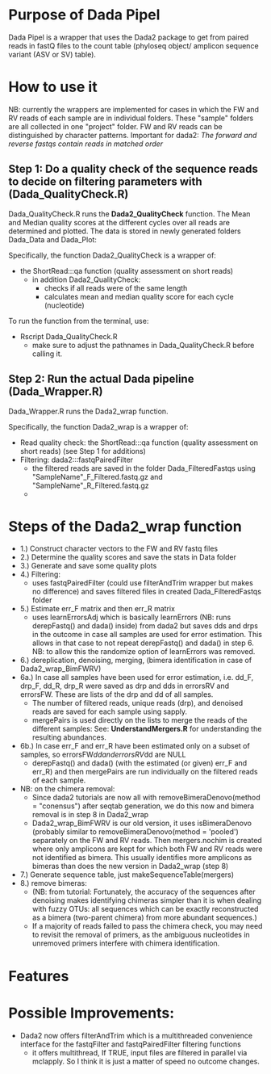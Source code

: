 # Purpose of Dada Pipel

Dada Pipel is a wrapper that uses the Dada2 package to get from paired reads in fastQ files to the count table (phyloseq object/ amplicon sequence variant (ASV or SV) table). 


# How to use it

NB: currently the wrappers are implemented for cases in which the FW and RV reads of each sample are in individual folders. These "sample" folders are all collected in one "project" folder. FW and RV reads can be distinguished by character patterns. Important for dada2: *The forward and reverse fastqs contain reads in matched order*

## Step 1: Do a quality check of the sequence reads to decide on filtering parameters with (**Dada_QualityCheck.R**)

Dada_QualityCheck.R runs the **Dada2_QualityCheck** function. The Mean and Median quality scores at the different cycles over all reads are determined and plotted. The data is stored in newly generated folders Dada_Data and Dada_Plot: 

Specifically, the function Dada2_QualityCheck is a wrapper of:

- the ShortRead:::qa function (quality assessment on short reads)
    - in addition Dada2_QualityCheck: 
        - checks if all reads were of the same length
        - calculates mean and median quality score for each cycle (nucleotide)

To run the function from the terminal, use:

-  Rscript Dada_QualityCheck.R
    - make sure to adjust the pathnames in Dada_QualityCheck.R before calling it.


## Step 2: Run the actual Dada pipeline (**Dada_Wrapper.R**)

Dada_Wrapper.R runs the Dada2_wrap function. 

Specifically, the function Dada2_wrap is a wrapper of:

- Read quality check: the ShortRead:::qa function (quality assessment on short reads) (see Step 1 for additions)
- Filtering: dada2:::fastqPairedFilter
    - the filtered reads are saved in the folder Dada_FilteredFastqs using "SampleName"_F_Filtered.fastq.gz and "SampleName"_R_Filtered.fastq.gz
    - 

# Steps of the Dada2_wrap function

- 1.) Construct character vectors to the FW and RV fastq files
- 2.) Determine the quality scores and save the stats in Data folder
- 3.) Generate and save some quality plots
- 4.) Filtering:
    - uses fastqPairedFilter (could use filterAndTrim wrapper but makes no difference) and saves filtered files in created Dada_FilteredFastqs folder
- 5.) Estimate err_F matrix and then err_R matrix
    - uses learnErrorsAdj which is basically learnErrors (NB: runs derepFastq() and dada() inside) from dada2 but saves dds and drps in the outcome in case all samples are used for error estimation. This allows in that case to not repeat derepFastq() and dada() in step 6. NB: to allow this the randomize option of learnErrors was removed. 
- 6.) dereplication, denoising, merging, (bimera identification in case of Dada2_wrap_BimFWRV)
- 6a.) In case all samples have been used for error estimation, i.e. dd_F, drp_F, dd_R, drp_R were saved as drp and dds in errorsRV and errorsFW. These are lists of the drp and dd of all samples.
    - The number of filtered reads, unique reads (drp), and denoised reads are saved for each sample using sapply.
    - mergePairs is used directly on the lists to merge the reads of the different samples: See: **UnderstandMergers.R** for understanding the resulting abundances.
- 6b.) In case err_F and err_R have been estimated only on a subset of samples, so errorsFW$dd and errorsRV$dd are NULL
    - derepFastq() and dada() (with the estimated (or given) err_F and err_R) and then mergePairs are run individually on the filtered reads of each sample.
- NB: on the chimera removal: 
    - Since dada2 tutorials are now all with removeBimeraDenovo(method = "conensus") after seqtab generation, we do this now and bimera removal is in step 8 in Dada2_wrap
    -  Dada2_wrap_BimFWRV is our old version, it uses isBimeraDenovo (probably similar to removeBimeraDenovo(method = 'pooled') separately on the FW and RV reads. Then mergers.nochim is created where only amplicons are kept for which both FW and RV reads were not identified as bimera. This usually identifies more amplicons as bimeras than does the new version in Dada2_wrap (step 8)
- 7.) Generate sequence table, just makeSequenceTable(mergers)
- 8.) remove bimeras: 
    - (NB: from tutorial: Fortunately, the accuracy of the sequences after denoising makes identifying chimeras simpler than it is when dealing with fuzzy OTUs: all sequences which can be exactly reconstructed as a bimera (two-parent chimera) from more abundant sequences.)
    -  If a majority of reads failed to pass the chimera check, you may need to revisit the removal of primers, as the ambiguous nucleotides in unremoved primers interfere with chimera identification.
 

# Features

# Possible Improvements:

- Dada2 now offers filterAndTrim which is a multithreaded convenience interface for the fastqFilter and fastqPairedFilter filtering functions
    - it offers multithread, If TRUE, input files are filtered in parallel via mclapply. So I think it is just a matter of speed no outcome changes. 